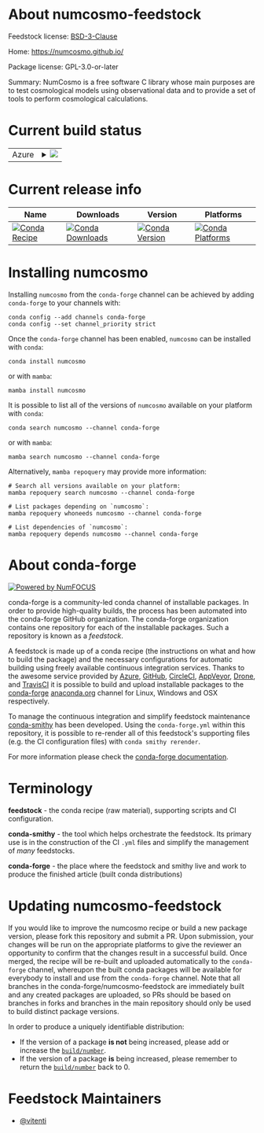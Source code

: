 About numcosmo-feedstock
========================

Feedstock license: [BSD-3-Clause](https://github.com/conda-forge/numcosmo-feedstock/blob/main/LICENSE.txt)

Home: https://numcosmo.github.io/

Package license: GPL-3.0-or-later

Summary: NumCosmo is a free software C library whose main purposes are to test cosmological models using observational data and to provide a set of tools to perform cosmological calculations.

Current build status
====================


<table>
    
  <tr>
    <td>Azure</td>
    <td>
      <details>
        <summary>
          <a href="https://dev.azure.com/conda-forge/feedstock-builds/_build/latest?definitionId=5270&branchName=main">
            <img src="https://dev.azure.com/conda-forge/feedstock-builds/_apis/build/status/numcosmo-feedstock?branchName=main">
          </a>
        </summary>
        <table>
          <thead><tr><th>Variant</th><th>Status</th></tr></thead>
          <tbody><tr>
              <td>linux_64_hdf51.14.3mpimpichpython3.10.____cpython</td>
              <td>
                <a href="https://dev.azure.com/conda-forge/feedstock-builds/_build/latest?definitionId=5270&branchName=main">
                  <img src="https://dev.azure.com/conda-forge/feedstock-builds/_apis/build/status/numcosmo-feedstock?branchName=main&jobName=linux&configuration=linux%20linux_64_hdf51.14.3mpimpichpython3.10.____cpython" alt="variant">
                </a>
              </td>
            </tr><tr>
              <td>linux_64_hdf51.14.3mpimpichpython3.11.____cpython</td>
              <td>
                <a href="https://dev.azure.com/conda-forge/feedstock-builds/_build/latest?definitionId=5270&branchName=main">
                  <img src="https://dev.azure.com/conda-forge/feedstock-builds/_apis/build/status/numcosmo-feedstock?branchName=main&jobName=linux&configuration=linux%20linux_64_hdf51.14.3mpimpichpython3.11.____cpython" alt="variant">
                </a>
              </td>
            </tr><tr>
              <td>linux_64_hdf51.14.3mpimpichpython3.12.____cpython</td>
              <td>
                <a href="https://dev.azure.com/conda-forge/feedstock-builds/_build/latest?definitionId=5270&branchName=main">
                  <img src="https://dev.azure.com/conda-forge/feedstock-builds/_apis/build/status/numcosmo-feedstock?branchName=main&jobName=linux&configuration=linux%20linux_64_hdf51.14.3mpimpichpython3.12.____cpython" alt="variant">
                </a>
              </td>
            </tr><tr>
              <td>linux_64_hdf51.14.3mpimpichpython3.13.____cp313</td>
              <td>
                <a href="https://dev.azure.com/conda-forge/feedstock-builds/_build/latest?definitionId=5270&branchName=main">
                  <img src="https://dev.azure.com/conda-forge/feedstock-builds/_apis/build/status/numcosmo-feedstock?branchName=main&jobName=linux&configuration=linux%20linux_64_hdf51.14.3mpimpichpython3.13.____cp313" alt="variant">
                </a>
              </td>
            </tr><tr>
              <td>linux_64_hdf51.14.3mpinompipython3.10.____cpython</td>
              <td>
                <a href="https://dev.azure.com/conda-forge/feedstock-builds/_build/latest?definitionId=5270&branchName=main">
                  <img src="https://dev.azure.com/conda-forge/feedstock-builds/_apis/build/status/numcosmo-feedstock?branchName=main&jobName=linux&configuration=linux%20linux_64_hdf51.14.3mpinompipython3.10.____cpython" alt="variant">
                </a>
              </td>
            </tr><tr>
              <td>linux_64_hdf51.14.3mpinompipython3.11.____cpython</td>
              <td>
                <a href="https://dev.azure.com/conda-forge/feedstock-builds/_build/latest?definitionId=5270&branchName=main">
                  <img src="https://dev.azure.com/conda-forge/feedstock-builds/_apis/build/status/numcosmo-feedstock?branchName=main&jobName=linux&configuration=linux%20linux_64_hdf51.14.3mpinompipython3.11.____cpython" alt="variant">
                </a>
              </td>
            </tr><tr>
              <td>linux_64_hdf51.14.3mpinompipython3.12.____cpython</td>
              <td>
                <a href="https://dev.azure.com/conda-forge/feedstock-builds/_build/latest?definitionId=5270&branchName=main">
                  <img src="https://dev.azure.com/conda-forge/feedstock-builds/_apis/build/status/numcosmo-feedstock?branchName=main&jobName=linux&configuration=linux%20linux_64_hdf51.14.3mpinompipython3.12.____cpython" alt="variant">
                </a>
              </td>
            </tr><tr>
              <td>linux_64_hdf51.14.3mpinompipython3.13.____cp313</td>
              <td>
                <a href="https://dev.azure.com/conda-forge/feedstock-builds/_build/latest?definitionId=5270&branchName=main">
                  <img src="https://dev.azure.com/conda-forge/feedstock-builds/_apis/build/status/numcosmo-feedstock?branchName=main&jobName=linux&configuration=linux%20linux_64_hdf51.14.3mpinompipython3.13.____cp313" alt="variant">
                </a>
              </td>
            </tr><tr>
              <td>linux_64_hdf51.14.3mpiopenmpipython3.10.____cpython</td>
              <td>
                <a href="https://dev.azure.com/conda-forge/feedstock-builds/_build/latest?definitionId=5270&branchName=main">
                  <img src="https://dev.azure.com/conda-forge/feedstock-builds/_apis/build/status/numcosmo-feedstock?branchName=main&jobName=linux&configuration=linux%20linux_64_hdf51.14.3mpiopenmpipython3.10.____cpython" alt="variant">
                </a>
              </td>
            </tr><tr>
              <td>linux_64_hdf51.14.3mpiopenmpipython3.11.____cpython</td>
              <td>
                <a href="https://dev.azure.com/conda-forge/feedstock-builds/_build/latest?definitionId=5270&branchName=main">
                  <img src="https://dev.azure.com/conda-forge/feedstock-builds/_apis/build/status/numcosmo-feedstock?branchName=main&jobName=linux&configuration=linux%20linux_64_hdf51.14.3mpiopenmpipython3.11.____cpython" alt="variant">
                </a>
              </td>
            </tr><tr>
              <td>linux_64_hdf51.14.3mpiopenmpipython3.12.____cpython</td>
              <td>
                <a href="https://dev.azure.com/conda-forge/feedstock-builds/_build/latest?definitionId=5270&branchName=main">
                  <img src="https://dev.azure.com/conda-forge/feedstock-builds/_apis/build/status/numcosmo-feedstock?branchName=main&jobName=linux&configuration=linux%20linux_64_hdf51.14.3mpiopenmpipython3.12.____cpython" alt="variant">
                </a>
              </td>
            </tr><tr>
              <td>linux_64_hdf51.14.3mpiopenmpipython3.13.____cp313</td>
              <td>
                <a href="https://dev.azure.com/conda-forge/feedstock-builds/_build/latest?definitionId=5270&branchName=main">
                  <img src="https://dev.azure.com/conda-forge/feedstock-builds/_apis/build/status/numcosmo-feedstock?branchName=main&jobName=linux&configuration=linux%20linux_64_hdf51.14.3mpiopenmpipython3.13.____cp313" alt="variant">
                </a>
              </td>
            </tr><tr>
              <td>linux_64_hdf51.14.4mpimpichpython3.10.____cpython</td>
              <td>
                <a href="https://dev.azure.com/conda-forge/feedstock-builds/_build/latest?definitionId=5270&branchName=main">
                  <img src="https://dev.azure.com/conda-forge/feedstock-builds/_apis/build/status/numcosmo-feedstock?branchName=main&jobName=linux&configuration=linux%20linux_64_hdf51.14.4mpimpichpython3.10.____cpython" alt="variant">
                </a>
              </td>
            </tr><tr>
              <td>linux_64_hdf51.14.4mpimpichpython3.11.____cpython</td>
              <td>
                <a href="https://dev.azure.com/conda-forge/feedstock-builds/_build/latest?definitionId=5270&branchName=main">
                  <img src="https://dev.azure.com/conda-forge/feedstock-builds/_apis/build/status/numcosmo-feedstock?branchName=main&jobName=linux&configuration=linux%20linux_64_hdf51.14.4mpimpichpython3.11.____cpython" alt="variant">
                </a>
              </td>
            </tr><tr>
              <td>linux_64_hdf51.14.4mpimpichpython3.12.____cpython</td>
              <td>
                <a href="https://dev.azure.com/conda-forge/feedstock-builds/_build/latest?definitionId=5270&branchName=main">
                  <img src="https://dev.azure.com/conda-forge/feedstock-builds/_apis/build/status/numcosmo-feedstock?branchName=main&jobName=linux&configuration=linux%20linux_64_hdf51.14.4mpimpichpython3.12.____cpython" alt="variant">
                </a>
              </td>
            </tr><tr>
              <td>linux_64_hdf51.14.4mpimpichpython3.13.____cp313</td>
              <td>
                <a href="https://dev.azure.com/conda-forge/feedstock-builds/_build/latest?definitionId=5270&branchName=main">
                  <img src="https://dev.azure.com/conda-forge/feedstock-builds/_apis/build/status/numcosmo-feedstock?branchName=main&jobName=linux&configuration=linux%20linux_64_hdf51.14.4mpimpichpython3.13.____cp313" alt="variant">
                </a>
              </td>
            </tr><tr>
              <td>linux_64_hdf51.14.4mpinompipython3.10.____cpython</td>
              <td>
                <a href="https://dev.azure.com/conda-forge/feedstock-builds/_build/latest?definitionId=5270&branchName=main">
                  <img src="https://dev.azure.com/conda-forge/feedstock-builds/_apis/build/status/numcosmo-feedstock?branchName=main&jobName=linux&configuration=linux%20linux_64_hdf51.14.4mpinompipython3.10.____cpython" alt="variant">
                </a>
              </td>
            </tr><tr>
              <td>linux_64_hdf51.14.4mpinompipython3.11.____cpython</td>
              <td>
                <a href="https://dev.azure.com/conda-forge/feedstock-builds/_build/latest?definitionId=5270&branchName=main">
                  <img src="https://dev.azure.com/conda-forge/feedstock-builds/_apis/build/status/numcosmo-feedstock?branchName=main&jobName=linux&configuration=linux%20linux_64_hdf51.14.4mpinompipython3.11.____cpython" alt="variant">
                </a>
              </td>
            </tr><tr>
              <td>linux_64_hdf51.14.4mpinompipython3.12.____cpython</td>
              <td>
                <a href="https://dev.azure.com/conda-forge/feedstock-builds/_build/latest?definitionId=5270&branchName=main">
                  <img src="https://dev.azure.com/conda-forge/feedstock-builds/_apis/build/status/numcosmo-feedstock?branchName=main&jobName=linux&configuration=linux%20linux_64_hdf51.14.4mpinompipython3.12.____cpython" alt="variant">
                </a>
              </td>
            </tr><tr>
              <td>linux_64_hdf51.14.4mpinompipython3.13.____cp313</td>
              <td>
                <a href="https://dev.azure.com/conda-forge/feedstock-builds/_build/latest?definitionId=5270&branchName=main">
                  <img src="https://dev.azure.com/conda-forge/feedstock-builds/_apis/build/status/numcosmo-feedstock?branchName=main&jobName=linux&configuration=linux%20linux_64_hdf51.14.4mpinompipython3.13.____cp313" alt="variant">
                </a>
              </td>
            </tr><tr>
              <td>linux_64_hdf51.14.4mpiopenmpipython3.10.____cpython</td>
              <td>
                <a href="https://dev.azure.com/conda-forge/feedstock-builds/_build/latest?definitionId=5270&branchName=main">
                  <img src="https://dev.azure.com/conda-forge/feedstock-builds/_apis/build/status/numcosmo-feedstock?branchName=main&jobName=linux&configuration=linux%20linux_64_hdf51.14.4mpiopenmpipython3.10.____cpython" alt="variant">
                </a>
              </td>
            </tr><tr>
              <td>linux_64_hdf51.14.4mpiopenmpipython3.11.____cpython</td>
              <td>
                <a href="https://dev.azure.com/conda-forge/feedstock-builds/_build/latest?definitionId=5270&branchName=main">
                  <img src="https://dev.azure.com/conda-forge/feedstock-builds/_apis/build/status/numcosmo-feedstock?branchName=main&jobName=linux&configuration=linux%20linux_64_hdf51.14.4mpiopenmpipython3.11.____cpython" alt="variant">
                </a>
              </td>
            </tr><tr>
              <td>linux_64_hdf51.14.4mpiopenmpipython3.12.____cpython</td>
              <td>
                <a href="https://dev.azure.com/conda-forge/feedstock-builds/_build/latest?definitionId=5270&branchName=main">
                  <img src="https://dev.azure.com/conda-forge/feedstock-builds/_apis/build/status/numcosmo-feedstock?branchName=main&jobName=linux&configuration=linux%20linux_64_hdf51.14.4mpiopenmpipython3.12.____cpython" alt="variant">
                </a>
              </td>
            </tr><tr>
              <td>linux_64_hdf51.14.4mpiopenmpipython3.13.____cp313</td>
              <td>
                <a href="https://dev.azure.com/conda-forge/feedstock-builds/_build/latest?definitionId=5270&branchName=main">
                  <img src="https://dev.azure.com/conda-forge/feedstock-builds/_apis/build/status/numcosmo-feedstock?branchName=main&jobName=linux&configuration=linux%20linux_64_hdf51.14.4mpiopenmpipython3.13.____cp313" alt="variant">
                </a>
              </td>
            </tr><tr>
              <td>osx_64_hdf51.14.3mpimpichpython3.10.____cpython</td>
              <td>
                <a href="https://dev.azure.com/conda-forge/feedstock-builds/_build/latest?definitionId=5270&branchName=main">
                  <img src="https://dev.azure.com/conda-forge/feedstock-builds/_apis/build/status/numcosmo-feedstock?branchName=main&jobName=osx&configuration=osx%20osx_64_hdf51.14.3mpimpichpython3.10.____cpython" alt="variant">
                </a>
              </td>
            </tr><tr>
              <td>osx_64_hdf51.14.3mpimpichpython3.11.____cpython</td>
              <td>
                <a href="https://dev.azure.com/conda-forge/feedstock-builds/_build/latest?definitionId=5270&branchName=main">
                  <img src="https://dev.azure.com/conda-forge/feedstock-builds/_apis/build/status/numcosmo-feedstock?branchName=main&jobName=osx&configuration=osx%20osx_64_hdf51.14.3mpimpichpython3.11.____cpython" alt="variant">
                </a>
              </td>
            </tr><tr>
              <td>osx_64_hdf51.14.3mpimpichpython3.12.____cpython</td>
              <td>
                <a href="https://dev.azure.com/conda-forge/feedstock-builds/_build/latest?definitionId=5270&branchName=main">
                  <img src="https://dev.azure.com/conda-forge/feedstock-builds/_apis/build/status/numcosmo-feedstock?branchName=main&jobName=osx&configuration=osx%20osx_64_hdf51.14.3mpimpichpython3.12.____cpython" alt="variant">
                </a>
              </td>
            </tr><tr>
              <td>osx_64_hdf51.14.3mpimpichpython3.13.____cp313</td>
              <td>
                <a href="https://dev.azure.com/conda-forge/feedstock-builds/_build/latest?definitionId=5270&branchName=main">
                  <img src="https://dev.azure.com/conda-forge/feedstock-builds/_apis/build/status/numcosmo-feedstock?branchName=main&jobName=osx&configuration=osx%20osx_64_hdf51.14.3mpimpichpython3.13.____cp313" alt="variant">
                </a>
              </td>
            </tr><tr>
              <td>osx_64_hdf51.14.3mpinompipython3.10.____cpython</td>
              <td>
                <a href="https://dev.azure.com/conda-forge/feedstock-builds/_build/latest?definitionId=5270&branchName=main">
                  <img src="https://dev.azure.com/conda-forge/feedstock-builds/_apis/build/status/numcosmo-feedstock?branchName=main&jobName=osx&configuration=osx%20osx_64_hdf51.14.3mpinompipython3.10.____cpython" alt="variant">
                </a>
              </td>
            </tr><tr>
              <td>osx_64_hdf51.14.3mpinompipython3.11.____cpython</td>
              <td>
                <a href="https://dev.azure.com/conda-forge/feedstock-builds/_build/latest?definitionId=5270&branchName=main">
                  <img src="https://dev.azure.com/conda-forge/feedstock-builds/_apis/build/status/numcosmo-feedstock?branchName=main&jobName=osx&configuration=osx%20osx_64_hdf51.14.3mpinompipython3.11.____cpython" alt="variant">
                </a>
              </td>
            </tr><tr>
              <td>osx_64_hdf51.14.3mpinompipython3.12.____cpython</td>
              <td>
                <a href="https://dev.azure.com/conda-forge/feedstock-builds/_build/latest?definitionId=5270&branchName=main">
                  <img src="https://dev.azure.com/conda-forge/feedstock-builds/_apis/build/status/numcosmo-feedstock?branchName=main&jobName=osx&configuration=osx%20osx_64_hdf51.14.3mpinompipython3.12.____cpython" alt="variant">
                </a>
              </td>
            </tr><tr>
              <td>osx_64_hdf51.14.3mpinompipython3.13.____cp313</td>
              <td>
                <a href="https://dev.azure.com/conda-forge/feedstock-builds/_build/latest?definitionId=5270&branchName=main">
                  <img src="https://dev.azure.com/conda-forge/feedstock-builds/_apis/build/status/numcosmo-feedstock?branchName=main&jobName=osx&configuration=osx%20osx_64_hdf51.14.3mpinompipython3.13.____cp313" alt="variant">
                </a>
              </td>
            </tr><tr>
              <td>osx_64_hdf51.14.3mpiopenmpipython3.10.____cpython</td>
              <td>
                <a href="https://dev.azure.com/conda-forge/feedstock-builds/_build/latest?definitionId=5270&branchName=main">
                  <img src="https://dev.azure.com/conda-forge/feedstock-builds/_apis/build/status/numcosmo-feedstock?branchName=main&jobName=osx&configuration=osx%20osx_64_hdf51.14.3mpiopenmpipython3.10.____cpython" alt="variant">
                </a>
              </td>
            </tr><tr>
              <td>osx_64_hdf51.14.3mpiopenmpipython3.11.____cpython</td>
              <td>
                <a href="https://dev.azure.com/conda-forge/feedstock-builds/_build/latest?definitionId=5270&branchName=main">
                  <img src="https://dev.azure.com/conda-forge/feedstock-builds/_apis/build/status/numcosmo-feedstock?branchName=main&jobName=osx&configuration=osx%20osx_64_hdf51.14.3mpiopenmpipython3.11.____cpython" alt="variant">
                </a>
              </td>
            </tr><tr>
              <td>osx_64_hdf51.14.3mpiopenmpipython3.12.____cpython</td>
              <td>
                <a href="https://dev.azure.com/conda-forge/feedstock-builds/_build/latest?definitionId=5270&branchName=main">
                  <img src="https://dev.azure.com/conda-forge/feedstock-builds/_apis/build/status/numcosmo-feedstock?branchName=main&jobName=osx&configuration=osx%20osx_64_hdf51.14.3mpiopenmpipython3.12.____cpython" alt="variant">
                </a>
              </td>
            </tr><tr>
              <td>osx_64_hdf51.14.3mpiopenmpipython3.13.____cp313</td>
              <td>
                <a href="https://dev.azure.com/conda-forge/feedstock-builds/_build/latest?definitionId=5270&branchName=main">
                  <img src="https://dev.azure.com/conda-forge/feedstock-builds/_apis/build/status/numcosmo-feedstock?branchName=main&jobName=osx&configuration=osx%20osx_64_hdf51.14.3mpiopenmpipython3.13.____cp313" alt="variant">
                </a>
              </td>
            </tr><tr>
              <td>osx_64_hdf51.14.4mpimpichpython3.10.____cpython</td>
              <td>
                <a href="https://dev.azure.com/conda-forge/feedstock-builds/_build/latest?definitionId=5270&branchName=main">
                  <img src="https://dev.azure.com/conda-forge/feedstock-builds/_apis/build/status/numcosmo-feedstock?branchName=main&jobName=osx&configuration=osx%20osx_64_hdf51.14.4mpimpichpython3.10.____cpython" alt="variant">
                </a>
              </td>
            </tr><tr>
              <td>osx_64_hdf51.14.4mpimpichpython3.11.____cpython</td>
              <td>
                <a href="https://dev.azure.com/conda-forge/feedstock-builds/_build/latest?definitionId=5270&branchName=main">
                  <img src="https://dev.azure.com/conda-forge/feedstock-builds/_apis/build/status/numcosmo-feedstock?branchName=main&jobName=osx&configuration=osx%20osx_64_hdf51.14.4mpimpichpython3.11.____cpython" alt="variant">
                </a>
              </td>
            </tr><tr>
              <td>osx_64_hdf51.14.4mpimpichpython3.12.____cpython</td>
              <td>
                <a href="https://dev.azure.com/conda-forge/feedstock-builds/_build/latest?definitionId=5270&branchName=main">
                  <img src="https://dev.azure.com/conda-forge/feedstock-builds/_apis/build/status/numcosmo-feedstock?branchName=main&jobName=osx&configuration=osx%20osx_64_hdf51.14.4mpimpichpython3.12.____cpython" alt="variant">
                </a>
              </td>
            </tr><tr>
              <td>osx_64_hdf51.14.4mpimpichpython3.13.____cp313</td>
              <td>
                <a href="https://dev.azure.com/conda-forge/feedstock-builds/_build/latest?definitionId=5270&branchName=main">
                  <img src="https://dev.azure.com/conda-forge/feedstock-builds/_apis/build/status/numcosmo-feedstock?branchName=main&jobName=osx&configuration=osx%20osx_64_hdf51.14.4mpimpichpython3.13.____cp313" alt="variant">
                </a>
              </td>
            </tr><tr>
              <td>osx_64_hdf51.14.4mpinompipython3.10.____cpython</td>
              <td>
                <a href="https://dev.azure.com/conda-forge/feedstock-builds/_build/latest?definitionId=5270&branchName=main">
                  <img src="https://dev.azure.com/conda-forge/feedstock-builds/_apis/build/status/numcosmo-feedstock?branchName=main&jobName=osx&configuration=osx%20osx_64_hdf51.14.4mpinompipython3.10.____cpython" alt="variant">
                </a>
              </td>
            </tr><tr>
              <td>osx_64_hdf51.14.4mpinompipython3.11.____cpython</td>
              <td>
                <a href="https://dev.azure.com/conda-forge/feedstock-builds/_build/latest?definitionId=5270&branchName=main">
                  <img src="https://dev.azure.com/conda-forge/feedstock-builds/_apis/build/status/numcosmo-feedstock?branchName=main&jobName=osx&configuration=osx%20osx_64_hdf51.14.4mpinompipython3.11.____cpython" alt="variant">
                </a>
              </td>
            </tr><tr>
              <td>osx_64_hdf51.14.4mpinompipython3.12.____cpython</td>
              <td>
                <a href="https://dev.azure.com/conda-forge/feedstock-builds/_build/latest?definitionId=5270&branchName=main">
                  <img src="https://dev.azure.com/conda-forge/feedstock-builds/_apis/build/status/numcosmo-feedstock?branchName=main&jobName=osx&configuration=osx%20osx_64_hdf51.14.4mpinompipython3.12.____cpython" alt="variant">
                </a>
              </td>
            </tr><tr>
              <td>osx_64_hdf51.14.4mpinompipython3.13.____cp313</td>
              <td>
                <a href="https://dev.azure.com/conda-forge/feedstock-builds/_build/latest?definitionId=5270&branchName=main">
                  <img src="https://dev.azure.com/conda-forge/feedstock-builds/_apis/build/status/numcosmo-feedstock?branchName=main&jobName=osx&configuration=osx%20osx_64_hdf51.14.4mpinompipython3.13.____cp313" alt="variant">
                </a>
              </td>
            </tr><tr>
              <td>osx_64_hdf51.14.4mpiopenmpipython3.10.____cpython</td>
              <td>
                <a href="https://dev.azure.com/conda-forge/feedstock-builds/_build/latest?definitionId=5270&branchName=main">
                  <img src="https://dev.azure.com/conda-forge/feedstock-builds/_apis/build/status/numcosmo-feedstock?branchName=main&jobName=osx&configuration=osx%20osx_64_hdf51.14.4mpiopenmpipython3.10.____cpython" alt="variant">
                </a>
              </td>
            </tr><tr>
              <td>osx_64_hdf51.14.4mpiopenmpipython3.11.____cpython</td>
              <td>
                <a href="https://dev.azure.com/conda-forge/feedstock-builds/_build/latest?definitionId=5270&branchName=main">
                  <img src="https://dev.azure.com/conda-forge/feedstock-builds/_apis/build/status/numcosmo-feedstock?branchName=main&jobName=osx&configuration=osx%20osx_64_hdf51.14.4mpiopenmpipython3.11.____cpython" alt="variant">
                </a>
              </td>
            </tr><tr>
              <td>osx_64_hdf51.14.4mpiopenmpipython3.12.____cpython</td>
              <td>
                <a href="https://dev.azure.com/conda-forge/feedstock-builds/_build/latest?definitionId=5270&branchName=main">
                  <img src="https://dev.azure.com/conda-forge/feedstock-builds/_apis/build/status/numcosmo-feedstock?branchName=main&jobName=osx&configuration=osx%20osx_64_hdf51.14.4mpiopenmpipython3.12.____cpython" alt="variant">
                </a>
              </td>
            </tr><tr>
              <td>osx_64_hdf51.14.4mpiopenmpipython3.13.____cp313</td>
              <td>
                <a href="https://dev.azure.com/conda-forge/feedstock-builds/_build/latest?definitionId=5270&branchName=main">
                  <img src="https://dev.azure.com/conda-forge/feedstock-builds/_apis/build/status/numcosmo-feedstock?branchName=main&jobName=osx&configuration=osx%20osx_64_hdf51.14.4mpiopenmpipython3.13.____cp313" alt="variant">
                </a>
              </td>
            </tr><tr>
              <td>osx_arm64_hdf51.14.3mpimpichpython3.10.____cpython</td>
              <td>
                <a href="https://dev.azure.com/conda-forge/feedstock-builds/_build/latest?definitionId=5270&branchName=main">
                  <img src="https://dev.azure.com/conda-forge/feedstock-builds/_apis/build/status/numcosmo-feedstock?branchName=main&jobName=osx&configuration=osx%20osx_arm64_hdf51.14.3mpimpichpython3.10.____cpython" alt="variant">
                </a>
              </td>
            </tr><tr>
              <td>osx_arm64_hdf51.14.3mpimpichpython3.11.____cpython</td>
              <td>
                <a href="https://dev.azure.com/conda-forge/feedstock-builds/_build/latest?definitionId=5270&branchName=main">
                  <img src="https://dev.azure.com/conda-forge/feedstock-builds/_apis/build/status/numcosmo-feedstock?branchName=main&jobName=osx&configuration=osx%20osx_arm64_hdf51.14.3mpimpichpython3.11.____cpython" alt="variant">
                </a>
              </td>
            </tr><tr>
              <td>osx_arm64_hdf51.14.3mpimpichpython3.12.____cpython</td>
              <td>
                <a href="https://dev.azure.com/conda-forge/feedstock-builds/_build/latest?definitionId=5270&branchName=main">
                  <img src="https://dev.azure.com/conda-forge/feedstock-builds/_apis/build/status/numcosmo-feedstock?branchName=main&jobName=osx&configuration=osx%20osx_arm64_hdf51.14.3mpimpichpython3.12.____cpython" alt="variant">
                </a>
              </td>
            </tr><tr>
              <td>osx_arm64_hdf51.14.3mpimpichpython3.13.____cp313</td>
              <td>
                <a href="https://dev.azure.com/conda-forge/feedstock-builds/_build/latest?definitionId=5270&branchName=main">
                  <img src="https://dev.azure.com/conda-forge/feedstock-builds/_apis/build/status/numcosmo-feedstock?branchName=main&jobName=osx&configuration=osx%20osx_arm64_hdf51.14.3mpimpichpython3.13.____cp313" alt="variant">
                </a>
              </td>
            </tr><tr>
              <td>osx_arm64_hdf51.14.3mpinompipython3.10.____cpython</td>
              <td>
                <a href="https://dev.azure.com/conda-forge/feedstock-builds/_build/latest?definitionId=5270&branchName=main">
                  <img src="https://dev.azure.com/conda-forge/feedstock-builds/_apis/build/status/numcosmo-feedstock?branchName=main&jobName=osx&configuration=osx%20osx_arm64_hdf51.14.3mpinompipython3.10.____cpython" alt="variant">
                </a>
              </td>
            </tr><tr>
              <td>osx_arm64_hdf51.14.3mpinompipython3.11.____cpython</td>
              <td>
                <a href="https://dev.azure.com/conda-forge/feedstock-builds/_build/latest?definitionId=5270&branchName=main">
                  <img src="https://dev.azure.com/conda-forge/feedstock-builds/_apis/build/status/numcosmo-feedstock?branchName=main&jobName=osx&configuration=osx%20osx_arm64_hdf51.14.3mpinompipython3.11.____cpython" alt="variant">
                </a>
              </td>
            </tr><tr>
              <td>osx_arm64_hdf51.14.3mpinompipython3.12.____cpython</td>
              <td>
                <a href="https://dev.azure.com/conda-forge/feedstock-builds/_build/latest?definitionId=5270&branchName=main">
                  <img src="https://dev.azure.com/conda-forge/feedstock-builds/_apis/build/status/numcosmo-feedstock?branchName=main&jobName=osx&configuration=osx%20osx_arm64_hdf51.14.3mpinompipython3.12.____cpython" alt="variant">
                </a>
              </td>
            </tr><tr>
              <td>osx_arm64_hdf51.14.3mpinompipython3.13.____cp313</td>
              <td>
                <a href="https://dev.azure.com/conda-forge/feedstock-builds/_build/latest?definitionId=5270&branchName=main">
                  <img src="https://dev.azure.com/conda-forge/feedstock-builds/_apis/build/status/numcosmo-feedstock?branchName=main&jobName=osx&configuration=osx%20osx_arm64_hdf51.14.3mpinompipython3.13.____cp313" alt="variant">
                </a>
              </td>
            </tr><tr>
              <td>osx_arm64_hdf51.14.3mpiopenmpipython3.10.____cpython</td>
              <td>
                <a href="https://dev.azure.com/conda-forge/feedstock-builds/_build/latest?definitionId=5270&branchName=main">
                  <img src="https://dev.azure.com/conda-forge/feedstock-builds/_apis/build/status/numcosmo-feedstock?branchName=main&jobName=osx&configuration=osx%20osx_arm64_hdf51.14.3mpiopenmpipython3.10.____cpython" alt="variant">
                </a>
              </td>
            </tr><tr>
              <td>osx_arm64_hdf51.14.3mpiopenmpipython3.11.____cpython</td>
              <td>
                <a href="https://dev.azure.com/conda-forge/feedstock-builds/_build/latest?definitionId=5270&branchName=main">
                  <img src="https://dev.azure.com/conda-forge/feedstock-builds/_apis/build/status/numcosmo-feedstock?branchName=main&jobName=osx&configuration=osx%20osx_arm64_hdf51.14.3mpiopenmpipython3.11.____cpython" alt="variant">
                </a>
              </td>
            </tr><tr>
              <td>osx_arm64_hdf51.14.3mpiopenmpipython3.12.____cpython</td>
              <td>
                <a href="https://dev.azure.com/conda-forge/feedstock-builds/_build/latest?definitionId=5270&branchName=main">
                  <img src="https://dev.azure.com/conda-forge/feedstock-builds/_apis/build/status/numcosmo-feedstock?branchName=main&jobName=osx&configuration=osx%20osx_arm64_hdf51.14.3mpiopenmpipython3.12.____cpython" alt="variant">
                </a>
              </td>
            </tr><tr>
              <td>osx_arm64_hdf51.14.3mpiopenmpipython3.13.____cp313</td>
              <td>
                <a href="https://dev.azure.com/conda-forge/feedstock-builds/_build/latest?definitionId=5270&branchName=main">
                  <img src="https://dev.azure.com/conda-forge/feedstock-builds/_apis/build/status/numcosmo-feedstock?branchName=main&jobName=osx&configuration=osx%20osx_arm64_hdf51.14.3mpiopenmpipython3.13.____cp313" alt="variant">
                </a>
              </td>
            </tr><tr>
              <td>osx_arm64_hdf51.14.4mpimpichpython3.10.____cpython</td>
              <td>
                <a href="https://dev.azure.com/conda-forge/feedstock-builds/_build/latest?definitionId=5270&branchName=main">
                  <img src="https://dev.azure.com/conda-forge/feedstock-builds/_apis/build/status/numcosmo-feedstock?branchName=main&jobName=osx&configuration=osx%20osx_arm64_hdf51.14.4mpimpichpython3.10.____cpython" alt="variant">
                </a>
              </td>
            </tr><tr>
              <td>osx_arm64_hdf51.14.4mpimpichpython3.11.____cpython</td>
              <td>
                <a href="https://dev.azure.com/conda-forge/feedstock-builds/_build/latest?definitionId=5270&branchName=main">
                  <img src="https://dev.azure.com/conda-forge/feedstock-builds/_apis/build/status/numcosmo-feedstock?branchName=main&jobName=osx&configuration=osx%20osx_arm64_hdf51.14.4mpimpichpython3.11.____cpython" alt="variant">
                </a>
              </td>
            </tr><tr>
              <td>osx_arm64_hdf51.14.4mpimpichpython3.12.____cpython</td>
              <td>
                <a href="https://dev.azure.com/conda-forge/feedstock-builds/_build/latest?definitionId=5270&branchName=main">
                  <img src="https://dev.azure.com/conda-forge/feedstock-builds/_apis/build/status/numcosmo-feedstock?branchName=main&jobName=osx&configuration=osx%20osx_arm64_hdf51.14.4mpimpichpython3.12.____cpython" alt="variant">
                </a>
              </td>
            </tr><tr>
              <td>osx_arm64_hdf51.14.4mpimpichpython3.13.____cp313</td>
              <td>
                <a href="https://dev.azure.com/conda-forge/feedstock-builds/_build/latest?definitionId=5270&branchName=main">
                  <img src="https://dev.azure.com/conda-forge/feedstock-builds/_apis/build/status/numcosmo-feedstock?branchName=main&jobName=osx&configuration=osx%20osx_arm64_hdf51.14.4mpimpichpython3.13.____cp313" alt="variant">
                </a>
              </td>
            </tr><tr>
              <td>osx_arm64_hdf51.14.4mpinompipython3.10.____cpython</td>
              <td>
                <a href="https://dev.azure.com/conda-forge/feedstock-builds/_build/latest?definitionId=5270&branchName=main">
                  <img src="https://dev.azure.com/conda-forge/feedstock-builds/_apis/build/status/numcosmo-feedstock?branchName=main&jobName=osx&configuration=osx%20osx_arm64_hdf51.14.4mpinompipython3.10.____cpython" alt="variant">
                </a>
              </td>
            </tr><tr>
              <td>osx_arm64_hdf51.14.4mpinompipython3.11.____cpython</td>
              <td>
                <a href="https://dev.azure.com/conda-forge/feedstock-builds/_build/latest?definitionId=5270&branchName=main">
                  <img src="https://dev.azure.com/conda-forge/feedstock-builds/_apis/build/status/numcosmo-feedstock?branchName=main&jobName=osx&configuration=osx%20osx_arm64_hdf51.14.4mpinompipython3.11.____cpython" alt="variant">
                </a>
              </td>
            </tr><tr>
              <td>osx_arm64_hdf51.14.4mpinompipython3.12.____cpython</td>
              <td>
                <a href="https://dev.azure.com/conda-forge/feedstock-builds/_build/latest?definitionId=5270&branchName=main">
                  <img src="https://dev.azure.com/conda-forge/feedstock-builds/_apis/build/status/numcosmo-feedstock?branchName=main&jobName=osx&configuration=osx%20osx_arm64_hdf51.14.4mpinompipython3.12.____cpython" alt="variant">
                </a>
              </td>
            </tr><tr>
              <td>osx_arm64_hdf51.14.4mpinompipython3.13.____cp313</td>
              <td>
                <a href="https://dev.azure.com/conda-forge/feedstock-builds/_build/latest?definitionId=5270&branchName=main">
                  <img src="https://dev.azure.com/conda-forge/feedstock-builds/_apis/build/status/numcosmo-feedstock?branchName=main&jobName=osx&configuration=osx%20osx_arm64_hdf51.14.4mpinompipython3.13.____cp313" alt="variant">
                </a>
              </td>
            </tr><tr>
              <td>osx_arm64_hdf51.14.4mpiopenmpipython3.10.____cpython</td>
              <td>
                <a href="https://dev.azure.com/conda-forge/feedstock-builds/_build/latest?definitionId=5270&branchName=main">
                  <img src="https://dev.azure.com/conda-forge/feedstock-builds/_apis/build/status/numcosmo-feedstock?branchName=main&jobName=osx&configuration=osx%20osx_arm64_hdf51.14.4mpiopenmpipython3.10.____cpython" alt="variant">
                </a>
              </td>
            </tr><tr>
              <td>osx_arm64_hdf51.14.4mpiopenmpipython3.11.____cpython</td>
              <td>
                <a href="https://dev.azure.com/conda-forge/feedstock-builds/_build/latest?definitionId=5270&branchName=main">
                  <img src="https://dev.azure.com/conda-forge/feedstock-builds/_apis/build/status/numcosmo-feedstock?branchName=main&jobName=osx&configuration=osx%20osx_arm64_hdf51.14.4mpiopenmpipython3.11.____cpython" alt="variant">
                </a>
              </td>
            </tr><tr>
              <td>osx_arm64_hdf51.14.4mpiopenmpipython3.12.____cpython</td>
              <td>
                <a href="https://dev.azure.com/conda-forge/feedstock-builds/_build/latest?definitionId=5270&branchName=main">
                  <img src="https://dev.azure.com/conda-forge/feedstock-builds/_apis/build/status/numcosmo-feedstock?branchName=main&jobName=osx&configuration=osx%20osx_arm64_hdf51.14.4mpiopenmpipython3.12.____cpython" alt="variant">
                </a>
              </td>
            </tr><tr>
              <td>osx_arm64_hdf51.14.4mpiopenmpipython3.13.____cp313</td>
              <td>
                <a href="https://dev.azure.com/conda-forge/feedstock-builds/_build/latest?definitionId=5270&branchName=main">
                  <img src="https://dev.azure.com/conda-forge/feedstock-builds/_apis/build/status/numcosmo-feedstock?branchName=main&jobName=osx&configuration=osx%20osx_arm64_hdf51.14.4mpiopenmpipython3.13.____cp313" alt="variant">
                </a>
              </td>
            </tr>
          </tbody>
        </table>
      </details>
    </td>
  </tr>
</table>

Current release info
====================

| Name | Downloads | Version | Platforms |
| --- | --- | --- | --- |
| [![Conda Recipe](https://img.shields.io/badge/recipe-numcosmo-green.svg)](https://anaconda.org/conda-forge/numcosmo) | [![Conda Downloads](https://img.shields.io/conda/dn/conda-forge/numcosmo.svg)](https://anaconda.org/conda-forge/numcosmo) | [![Conda Version](https://img.shields.io/conda/vn/conda-forge/numcosmo.svg)](https://anaconda.org/conda-forge/numcosmo) | [![Conda Platforms](https://img.shields.io/conda/pn/conda-forge/numcosmo.svg)](https://anaconda.org/conda-forge/numcosmo) |

Installing numcosmo
===================

Installing `numcosmo` from the `conda-forge` channel can be achieved by adding `conda-forge` to your channels with:

```
conda config --add channels conda-forge
conda config --set channel_priority strict
```

Once the `conda-forge` channel has been enabled, `numcosmo` can be installed with `conda`:

```
conda install numcosmo
```

or with `mamba`:

```
mamba install numcosmo
```

It is possible to list all of the versions of `numcosmo` available on your platform with `conda`:

```
conda search numcosmo --channel conda-forge
```

or with `mamba`:

```
mamba search numcosmo --channel conda-forge
```

Alternatively, `mamba repoquery` may provide more information:

```
# Search all versions available on your platform:
mamba repoquery search numcosmo --channel conda-forge

# List packages depending on `numcosmo`:
mamba repoquery whoneeds numcosmo --channel conda-forge

# List dependencies of `numcosmo`:
mamba repoquery depends numcosmo --channel conda-forge
```


About conda-forge
=================

[![Powered by
NumFOCUS](https://img.shields.io/badge/powered%20by-NumFOCUS-orange.svg?style=flat&colorA=E1523D&colorB=007D8A)](https://numfocus.org)

conda-forge is a community-led conda channel of installable packages.
In order to provide high-quality builds, the process has been automated into the
conda-forge GitHub organization. The conda-forge organization contains one repository
for each of the installable packages. Such a repository is known as a *feedstock*.

A feedstock is made up of a conda recipe (the instructions on what and how to build
the package) and the necessary configurations for automatic building using freely
available continuous integration services. Thanks to the awesome service provided by
[Azure](https://azure.microsoft.com/en-us/services/devops/), [GitHub](https://github.com/),
[CircleCI](https://circleci.com/), [AppVeyor](https://www.appveyor.com/),
[Drone](https://cloud.drone.io/welcome), and [TravisCI](https://travis-ci.com/)
it is possible to build and upload installable packages to the
[conda-forge](https://anaconda.org/conda-forge) [anaconda.org](https://anaconda.org/)
channel for Linux, Windows and OSX respectively.

To manage the continuous integration and simplify feedstock maintenance
[conda-smithy](https://github.com/conda-forge/conda-smithy) has been developed.
Using the ``conda-forge.yml`` within this repository, it is possible to re-render all of
this feedstock's supporting files (e.g. the CI configuration files) with ``conda smithy rerender``.

For more information please check the [conda-forge documentation](https://conda-forge.org/docs/).

Terminology
===========

**feedstock** - the conda recipe (raw material), supporting scripts and CI configuration.

**conda-smithy** - the tool which helps orchestrate the feedstock.
                   Its primary use is in the construction of the CI ``.yml`` files
                   and simplify the management of *many* feedstocks.

**conda-forge** - the place where the feedstock and smithy live and work to
                  produce the finished article (built conda distributions)


Updating numcosmo-feedstock
===========================

If you would like to improve the numcosmo recipe or build a new
package version, please fork this repository and submit a PR. Upon submission,
your changes will be run on the appropriate platforms to give the reviewer an
opportunity to confirm that the changes result in a successful build. Once
merged, the recipe will be re-built and uploaded automatically to the
`conda-forge` channel, whereupon the built conda packages will be available for
everybody to install and use from the `conda-forge` channel.
Note that all branches in the conda-forge/numcosmo-feedstock are
immediately built and any created packages are uploaded, so PRs should be based
on branches in forks and branches in the main repository should only be used to
build distinct package versions.

In order to produce a uniquely identifiable distribution:
 * If the version of a package **is not** being increased, please add or increase
   the [``build/number``](https://docs.conda.io/projects/conda-build/en/latest/resources/define-metadata.html#build-number-and-string).
 * If the version of a package **is** being increased, please remember to return
   the [``build/number``](https://docs.conda.io/projects/conda-build/en/latest/resources/define-metadata.html#build-number-and-string)
   back to 0.

Feedstock Maintainers
=====================

* [@vitenti](https://github.com/vitenti/)

